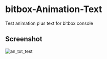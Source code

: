# bitbox-Animation-Text
Test animation plus text for bitbox console

## Screenshot
![an_txt_test](https://user-images.githubusercontent.com/34912951/37845809-7c3a7bce-2eaa-11e8-8afa-6952ada692d3.png)
